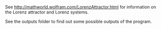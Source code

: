See http://mathworld.wolfram.com/LorenzAttractor.html for information on the Lorenz attractor and Lorenz systems.

See the outputs folder to find out some possible outputs of the program.
